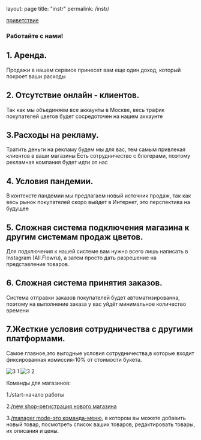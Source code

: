 layout: page
title: "instr"
permalink: /instr/


[приветствие](https://user-images.githubusercontent.com/75023691/115143984-d36f9600-a052-11eb-90c8-4d4a1ed11028.MP4)



###  Работайте с нами!

## 1. Аренда.
Продажи в нашем сервисе принесет вам еще один доход, который покроет ваши расходы

## 2. Отсутствие онлайн - клиентов.
Так как мы объединяем все аккаунты в Москве, весь трафик покупателей цветов будет сосредоточен на нашем аккаунте

## 3.Расходы на рекламу.
Тратить деньги на рекламу будем мы для вас, тем самым привлекая клиентов в ваши магазины Есть сотрудничество с блогерами, поэтому рекламная компания будет идти от нас

## 4. Условия пандемии.
В контексте пандемии мы предлагаем новый источник продаж, так как весь рынок покупателей скоро выйдет в Интернет, это перспектива на будущее

## 5. Сложная система подключения магазина к другим системам продаж цветов.
Для подключения к нашей системе вам нужно всего лишь написать в Instagram (All.Flowru), а затем просто дать разрешение на представление товаров.

## 6. Сложная система принятия заказов.
Система отправки заказов покупателей будет автоматизированна, поэтому на выполнение заказа у вас уйдёт минимальное количество времени

## 7.Жесткие условия сотрудничества с другими платформами.
Самое главное,это выгодные условия сотрудничества,в которые входит фиксированная комиссия-10% от стоимости букета.

![3 1](https://user-images.githubusercontent.com/75023691/115142248-6acfeb80-a049-11eb-8c82-f83c733866d2.jpeg)
![3 2](https://user-images.githubusercontent.com/75023691/115142255-702d3600-a049-11eb-8fe0-39bd02332438.jpeg)


Команды для магазинов:

1./start-начало работы

2.[/new shop-регистрация нового магазина](https://user-images.githubusercontent.com/75023691/115142363-124d1e00-a04a-11eb-89df-4b7bf40a6377.MP4 "new_shop")

3.[/manager mode-это команда-меню](https://user-images.githubusercontent.com/75023691/115142339-eaf65100-a049-11eb-9eec-783424fa7b36.mp4 "manager_mode"), в котором вы можете добавить новый товар, посмотреть список ваших товаров, редактировать товары, их описания и цены. 








